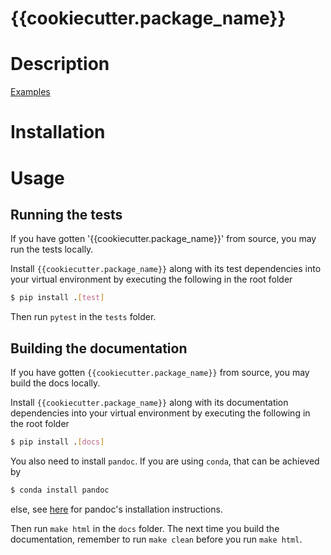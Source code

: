 # {{cookiecutter.package_name}}

# Description
[Examples](https://nqcp.github.io/{{cookiecutter.package_name}}/example_notebooks/index.html)
# Installation

# Usage

## Running the tests

If you have gotten '{{cookiecutter.package_name}}' from source, you may run the tests locally.

Install `{{cookiecutter.package_name}}` along with its test dependencies into your virtual environment by executing the following in the root folder

```bash
$ pip install .[test]
```

Then run `pytest` in the `tests` folder.

## Building the documentation

If you have gotten `{{cookiecutter.package_name}}` from source, you may build the docs locally.

Install `{{cookiecutter.package_name}}` along with its documentation dependencies into your virtual environment by executing the following in the root folder

```bash
$ pip install .[docs]
```

You also need to install `pandoc`. If you are using `conda`, that can be achieved by

```bash
$ conda install pandoc
```
else, see [here](https://pandoc.org/installing.html) for pandoc's installation instructions.

Then run `make html` in the `docs` folder. The next time you build the documentation, remember to run `make clean` before you run `make html`.
